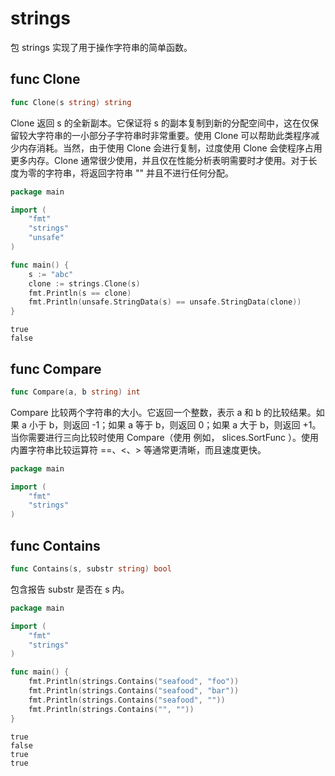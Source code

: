 # strings

包 strings 实现了用于操作字符串的简单函数。

## func Clone
```go
func Clone(s string) string
```
Clone 返回 s 的全新副本。它保证将 s 的副本复制到新的分配空间中，这在仅保留较大字符串的一小部分子字符串时非常重要。使用 Clone 可以帮助此类程序减少内存消耗。当然，由于使用 Clone 会进行复制，过度使用 Clone 会使程序占用更多内存。Clone 通常很少使用，并且仅在性能分析表明需要时才使用。对于长度为零的字符串，将返回字符串 "" 并且不进行任何分配。

```go
package main

import (
	"fmt"
	"strings"
	"unsafe"
)

func main() {
	s := "abc"
	clone := strings.Clone(s)
	fmt.Println(s == clone)
	fmt.Println(unsafe.StringData(s) == unsafe.StringData(clone))
}

```
```text
true
false
```


## func Compare
```go
func Compare(a, b string) int
```
Compare 比较两个字符串的大小。它返回一个整数，表示 a 和 b 的比较结果。如果 a 小于 b，则返回 -1；如果 a 等于 b，则返回 0；如果 a 大于 b，则返回 +1。
当你需要进行三向比较时使用 Compare（使用 例如， slices.SortFunc ）。使用内置字符串比较运算符 ==、<、> 等通常更清晰，而且速度更快。
```go
package main

import (
	"fmt"
	"strings"
)
```

## func Contains
```go
func Contains(s, substr string) bool
```
包含报告 substr 是否在 s 内。

```go
package main

import (
	"fmt"
	"strings"
)

func main() {
	fmt.Println(strings.Contains("seafood", "foo"))
	fmt.Println(strings.Contains("seafood", "bar"))
	fmt.Println(strings.Contains("seafood", ""))
	fmt.Println(strings.Contains("", ""))
}

```
```text
true
false
true
true
```
